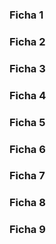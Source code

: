 ### Ficha 1
### Ficha 2
### Ficha 3
### Ficha 4
### Ficha 5
### Ficha 6
### Ficha 7
### Ficha 8
### Ficha 9
